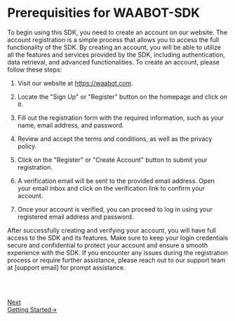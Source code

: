<head>
<link rel="stylesheet" href="../style.css">
</head>

# Prerequisities for WAABOT-SDK

To begin using this SDK, you need to create an account on our website. The account registration is a simple process that allows you to access the full functionality of the SDK. By creating an account, you will be able to utilize all the features and services provided by the SDK, including authentication, data retrieval, and advanced functionalities. To create an account, please follow these steps:

1. Visit our website at https://waabot.com.

2. Locate the "Sign Up" or "Register" button on the homepage and click on it.

3. Fill out the registration form with the required information, such as your name, email address, and password.

4. Review and accept the terms and conditions, as well as the privacy policy.

5. Click on the "Register" or "Create Account" button to submit your registration.

6. A verification email will be sent to the provided email address. Open your email inbox and click on the verification link to confirm your account.

7. Once your account is verified, you can proceed to log in using your registered email address and password.

After successfully creating and verifying your account, you will have full access to the SDK and its features. Make sure to keep your login credentials secure and confidential to protect your account and ensure a smooth experience with the SDK.
If you encounter any issues during the registration process or require further assistance, please reach out to our support team at [support email] for prompt assistance.

<br> <br>

<footer>
  <a class="next-page" href="../getting-started/index.md">Next <br>
  Getting Started&rarr;</a>
</footer>
